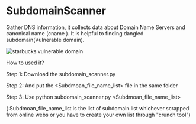 # SubdomainScanner

Gather DNS information, it collects data about Domain Name Servers and canonical name (cname ). It is helpful to finding dangled subdomain(Vulnerable domain).

![starbucks vulnerable domain](url)


How to used it?

Step 1: Download the subdomain_scanner.py

Step 2: And put the <Subdmoan_file_name_list> file in the same folder

Step 3:  Use python  subdomain_scanner.py <Subdmoan_file_name_list> 

( Subdmoan_file_name_list is the list of subdomain list whichever scrapped from online webs or you have to create your own list through "crunch tool")



